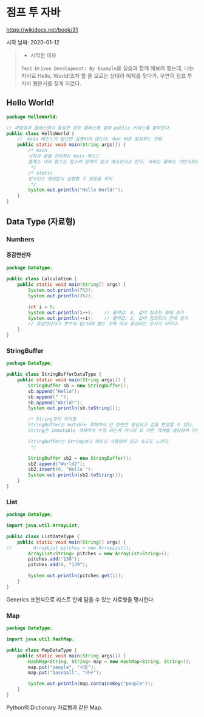 # 점프 투 자바

https://wikidocs.net/book/31



시작 날짜: 2020-01-12

> - 시작한 이유
>
> `Test-Driven Development: By Example`을 실습과 함께 해보려 했는데, 나는 자바로 Hello, World!조차 할 줄 모르는 상태라 예제를 찾다가. 우연히 점프 투 자바 웹문서를 찾게 되었다.



## Hello World!

```java
package HelloWorld;

// 파일명과 클래스명이 동일한 경우 클래스명 앞에 public 키워드를 붙여준다.
public class HelloWorld {
    //　main 메소드가 없으면 실행되지 않는다. Run 버튼 활성화도 안됨
    public static void main(String args[]) {
        /* main
        시작과 끝을 관리하는 main 메소드
        클래스 내의 함수는 함수라 말하지 않고 메소르다고 한다. 자바는 클래스 기반이므로 메소드라고 말하자.
         */
        /* static
        인스턴스 생성없이 실행할 수 있음을 의미
         */
        System.out.println("Hello World!");
    }
}
```



## Data Type (자료형)

### Numbers

#### 증감연산자

```java
package DataType;

public class Calculation {
    public static void main(String[] args) {
        System.out.println(7%3);
        System.out.println(3%7);

        int i = 0;
        System.out.println(i++);    // 출력값: 0, 값이 참조된 후에 증가
        System.out.println(++i);    // 출력값: 2, 값이 참조되기 전에 증가
        // 증감연산자가 변수의 앞/뒤에 붙는 것에 따라 증감되는 순서가 다르다.
    }
}
```



### StringBuffer

```java
package DataType;

public class StringBufferDataType {
    public static void main(String args[]) {
        StringBuffer sb = new StringBuffer();
        sb.append("Hello");
        sb.append(" ");
        sb.append("World!");
        System.out.println(sb.toString());

        /* String과의 차이점
        StringBuffer는 mutable 객체여서 단 한번만 생성되고 값을 변경할 수 있다.
        String은 immutable 객체여서 수정 되는게 아니라 또 다른 객체를 생성하여 리턴한다.

        StringBuffer는 String보다 메모리 사용량이 많고 속도도 느리다.
         */

        StringBuffer sb2 = new StringBuffer();
        sb2.append("World2");
        sb2.insert(0, "Hello ");
        System.out.println(sb2.toString());
    }
}
```



### List

```java
package DataType;

import java.util.ArrayList;

public class ListDateType {
    public static void main(String[] args) {
//        ArrayList pitches = new ArrayList();
        ArrayList<String> pitches = new ArrayList<String>();
        pitches.add("138");
        pitches.add(0, "129");

        System.out.println(pitches.get(1));
    }
}
```

Generics 표현식으로 리스트 안에 담을 수 있는 자료형을 명시한다.



### Map

```java
package DataType;

import java.util.HashMap;

public class MapDataType {
    public static void main(String args[]) {
        HashMap<String, String> map = new HashMap<String, String>();
        map.put("people", "사람");
        map.put("baseball", "야구");

        System.out.println(map.containsKey("people"));
    }
}
```

Python의 Dictionary 자료형과 같은 Map.